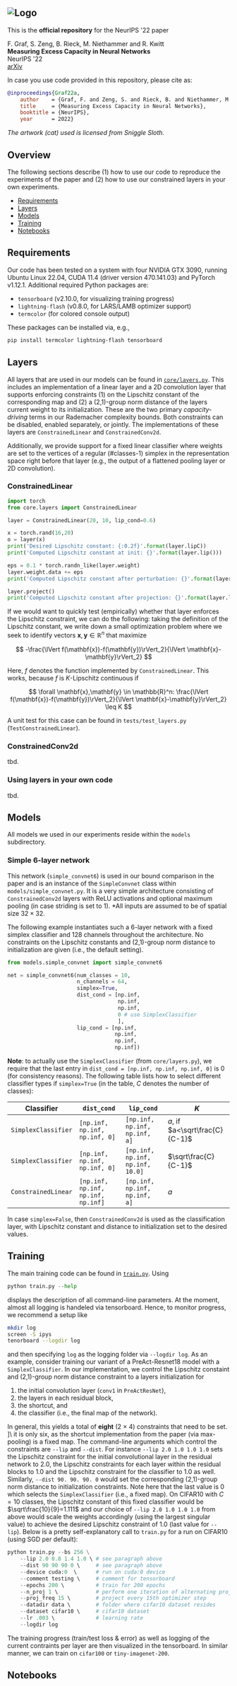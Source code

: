 ![Logo](assets/cat.png)
-----------------------

This is the **official repository** for the NeurIPS '22 paper

F. Graf, S. Zeng, B. Rieck, M. Niethammer and R. Kwitt    
**Measuring Excess Capacity in Neural Networks**    
NeurIPS '22    
[arXiv](https://arxiv.org/abs/2202.08070)

In case you use code provided in this repository, please cite as:
```bibtex
@inproceedings{Graf22a,
    author    = {Graf, F. and Zeng, S. and Rieck, B. and Niethammer, M. and Kwitt, R.},
    title     = {Measuring Excess Capacity in Neural Networks},
    booktitle = {NeurIPS},
    year      = 2022}
```
*The artwork (cat) used is licensed from Sniggle Sloth.*

## Overview

The following sections describe (1) how to use our code to reproduce the experiments of the paper and (2) how to use our constrained layers in your own experiments.

- [Requirements](#Requirements)
- [Layers](#Layers)
- [Models](#Models)
- [Training](#Training)
- [Notebooks](#Evaluation_notebooks)

## Requirements

Our code has been tested on a system with four NVIDIA GTX 3090, running Ubuntu Linux 22.04, CUDA 11.4 (driver version 470.141.03) and PyTorch v1.12.1. Additional required Python packages are:

- `tensorboard` (v2.10.0, for visualizing training progress)
- `lightning-flash` (v0.8.0, for LARS/LAMB optimizer support)
- `termcolor` (for colored console output)

These packages can be installed via, e.g., 

```bash
pip install termcolor lightning-flash tensorboard
```

## Layers

All layers that are used in our models can be found in [`core/layers.py`](core/layers.py). This includes an implementation of a linear layer and a 2D convolution layer that supports enforcing constraints (1) on the Lipschitz constant of the corresponding map and (2) a (2,1)-group norm distance of the layers current weight to its initialization. These are the two primary *capacity-driving* terms in our Rademacher complexity bounds. Both constraints can be disabled, enabled separately, or jointly. The implementations of these
layers are `ConstrainedLinear` and `ConstrainedConv2d`.

Additionally, we provide support for a fixed linear classifier where weights are set to the vertices of a regular (#classes-1) simplex in the representation space right before that layer (e.g., the output of a flattened pooling layer or 2D convolution). 

### ConstrainedLinear

```python
import torch
from core.layers import ConstrainedLinear

layer = ConstrainedLinear(20, 10, lip_cond=0.6)

x = torch.rand(16,20)
o = layer(x)
print('Desired Lipschitz constant: {:0.2f}'.format(layer.lipC))
print('Computed Lipschitz constant at init: {}'.format(layer.lip()))

eps = 0.1 * torch.randn_like(layer.weight)
layer.weight.data += eps
print('Computed Lipschitz constant after perturbation: {}'.format(layer.lip()))

layer.project()
print('Computed Lipschitz constant after projection: {}'.format(layer.lip()))
```

If we would want to quickly test (empirically) whether that layer enforces the Lipschitz constraint, we can do the following: taking the definition of the Lipschitz constant, we write down a small optimization problem where we seek to identify vectors $\mathbf{x}, \mathbf{y} \in \mathbb{R}^n$ that maximize

$$
-\frac{\lVert f(\mathbf{x})-f(\mathbf{y})\rVert_2}{\lVert \mathbf{x}-\mathbf{y}\rVert_2}
$$

Here, $f$ denotes the function implemented by `ConstrainedLinear`. This works, because $f$ is $K$-Lipschitz continuous if

$$
\forall \mathbf{x},\mathbf{y} \in \mathbb{R}^n: \frac{\lVert f(\mathbf{x})-f(\mathbf{y})\rVert_2}{\lVert \mathbf{x}-\mathbf{y}\rVert_2} \leq K
$$

A unit test for this case can be found in `tests/test_layers.py` (`TestConstrainedLinear`). 

### ConstrainedConv2d

tbd.


### Using layers in your own code

tbd.

## Models

All models we used in our experiments reside within the `models` subdirectory.

### Simple 6-layer network 

This network (`simple_convnet6`) is used in our bound comparison in the paper and is an instance of the `SimpleConvnet` class within `models/simple_convnet.py`. It is a very simple architecture consisting of `ConstrainedConv2d` layers with ReLU activations and optional maximum pooling (in case striding is set to 1). *All inputs are assumed to be of spatial size $32 \times 32$.

The following example instantiates such a 6-layer network with a fixed simplex classifier and 128 channels throughout the architecture. No constraints on the Lipschitz constants and (2,1)-group norm distance to initialization are given (i.e., the default setting).

```python
from models.simple_convnet import simple_convnet6

net = simple_convnet6(num_classes = 10,
                      n_channels = 64,
                      simplex=True,
                      dist_cond = [np.inf, 
                                   np.inf, 
                                   np.inf, 
                                   0 # use SimplexClassifier
                                   ],
                      lip_cond = [np.inf, 
                                  np.inf, 
                                  np.inf, 
                                  np.inf])
```

**Note**: to actually use the `SimplexClassifier` (from `core/layers.py`), we require that the last entry in `dist_cond = [np.inf, np.inf, np.inf, 0]` is 0 (for consistency reasons). The following table lists how to select different classifier types if `simplex=True` (in the table, $C$ denotes the number of classes):

| Classifier | `dist_cond`  | `lip_cond`  | $K$ |
|---|---|---|---|
| `SimplexClassifier`  |  `[np.inf, np.inf, np.inf, 0]` | `[np.inf, np.inf, np.inf, a]` | $a$, if $a<\sqrt\frac{C}{C-1}$| 
| `SimplexClassifier`  |  `[np.inf, np.inf, np.inf, 0]` | `[np.inf, np.inf, np.inf, 10.0]` | $\sqrt\frac{C}{C-1}$|  
| `ConstrainedLinear`  |  `[np.inf, np.inf, np.inf, np.inf]`| `[np.inf, np.inf, np.inf, a] `  | $a$ |   

In case `simplex=False`, then `ConstrainedConv2d` is used as the classification layer, with Lipschitz constant and distance to initialization set to the desired values.

## Training

The main training code can be found in [`train.py`](train.py). Using 
```python
python train.py --help
```
displays the description of all command-line parameters. At the moment, almost all logging is handeled via tensorboard. Hence, to monitor progress, we recommend a setup like 

```bash
mkdir log
screen -S ipys
tenorboard --logdir log
```
and then specifying `log` as the logging folder via `--logdir log`. As an example, consider training our variant of a  PreAct-Resnet18 model with a `SimplexClassifier`. In our implementation, we control the Lipschitz constaint and (2,1)-group norm distance constraint to a layers initialization for

1. the initial convolution layer (`conv1` in `PreActResNet`), 
2. the layers in each residual block, 
3. the shortcut, and 
4. the classifier (i.e., the final map of the network). 
    
In general, this yields a total of **eight** (2 $\times$ 4) constraints that need to be set. ]\ it is only six, as the shortcut implementation from the paper (via max-pooling) is a fixed map. The command-line arguments which control the constraints are `--lip` and `--dist`. For instance `--lip 2.0 1.0 1.0 1.0` sets the Lipschitz constraint for the initial convolutional layer in the residual network to $2.0$, the Lipschitz constraints for each layer within the residual blocks to $1.0$ and the Lipschitz constraint for the classifier to $1.0$ as well. Similarly, `--dist 90. 90. 90. 0` would set the corresponding (2,1)-group norm distance to initialization constraints. Note here that the last value is $0$ which selects the `SimplexClassifier` (i.e., a fixed map). On CIFAR10 with $C=10$ classes, the Lipschitz constant of this fixed classifier would be $\sqrt\frac{10}{9}=1.111$ and our choice of  `--lip 2.0 1.0 1.0 1.0` from above would scale the weights accordingly (using the largest singular value) to achieve the desired Lipschitz constraint of $1.0$ (last value for `--lip`). Below is a pretty self-explanatory call to `train.py` for a run on CIFAR10 (using SGD per default):

```python
python train.py --bs 256 \
    --lip 2.0 0.8 1.4 1.0 \ # see paragraph above
    --dist 90 90 90 0 \     # see paragraph above
    --device cuda:0  \      # run on cuda:0 device
    --comment testing \     # comment for tensorboard
    --epochs 200 \          # train for 200 epochs
    --n_proj 1 \            # perform one iteration of alternating proj.
    --proj_freq 15 \        # project every 15th optimizer step
    --datadir data \        # folder where cifar10 dataset resides
    --dataset cifar10 \     # cifar10 dataset
    --lr .003 \             # learning rate
    --logdir log
```

The training progress (train/test loss & error) as well as logging of the current contraints per layer are then visualized in the tensorboard. In similar manner, we can train on `cifar100` or `tiny-imagenet-200`.

## Notebooks



